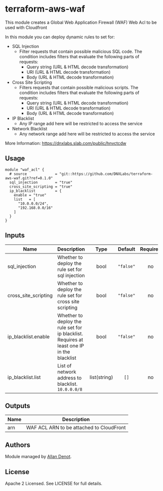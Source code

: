 # terraform-aws-waf

This module creates a Global Web Application Firewall (WAF) Web Acl to be used with Cloudfront

In this module you can deploy dynamic rules to set for:
 - SQL Injection
   - Filter requests that contain possible malicious SQL code. The condition includes filters that evaluate the following parts of requests:
     - Query string (URL & HTML decode transformation)
     - URI (URL & HTML decode transformation)
     - Body (URL & HTML decode transformation)
 - Cross Site Scripting
   - Filters requests that contain possible malicious scripts. The condition includes filters that evaluate the following parts of requests:
     - Query string (URL & HTML decode transformation)
     - URI (URL & HTML decode transformation)
     - Body (URL & HTML decode transformation) 
 - IP Blacklist
   - Any IP range add here will be restricted to access the service
 - Network Blacklist
   - Any network range add here will be restricted to access the service

More Information: https://dnxlabs.slab.com/public/hnvctcdw


## Usage

```hcl
module "waf_acl" {
  # source             = "git::https://github.com/DNXLabs/terraform-aws-waf.git?ref=0.1.0"
  sql_injection        = "true"
  cross_site_scripting = "true"
  ip_blacklist         = {
    enable = "true"
    list   = [
      "10.0.0.0/24",
      "192.168.0.0/16"
    ]
  }  
}
```

## Inputs

| Name | Description | Type | Default | Required |
|------|-------------|:----:|:-----:|:-----:|
| sql\_injection | Whether to deploy the rule set for sql injection | bool | `"false"` | no |
| cross\_site\_scripting | Whether to deploy the rule set for cross site scripting | bool | `"false"` | no |
| ip\_blacklist.enable | Whether to deploy the rule set for ip blacklist. Requires at least one IP in the blacklist | bool | `"false"` | no |
| ip\_blacklist.list | List of network address to blacklist. `10.0.0.0/8` | list(string) | `[]` | no |

## Outputs

| Name | Description |
|------|-------------|
| arn | WAF ACL ARN to be attached to CloudFront  |

## Authors

Module managed by [Allan Denot](https://github.com/adenot).

## License

Apache 2 Licensed. See LICENSE for full details.
